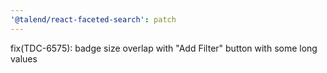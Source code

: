 ```yaml
---
'@talend/react-faceted-search': patch
---
```


fix(TDC-6575): badge size overlap with "Add Filter" button with some long values
